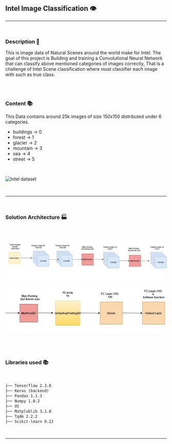 ## Intel Image Classification 👁️‍
<hr>
<br>

### Description 📄

This is image data of Natural Scenes around the world make for Intel. The goal of this project is Building and training a Convolutional Neural Network that can classify above mentioned categories of images correctly, That is a challenge of Intel Scene classification where must classifier each image with such as true class.


<br>
<br>


### Content 📚

This Data contains around 25k images of size 150x150 distributed under 6 categories.

* buildings -> 0
* forest -> 1
* glacier -> 2
* mountain -> 3
* sea -> 4
* street -> 5 

<br>






![Intel dataset](https://miro.medium.com/max/700/1*GauhLqkNIW89cFEpDKlWqw.png)



<br>
<hr>
<br>




### Solution Architecture 🏭

<br>

 ![alt text](https://github.com/felipeoliverai/intel-images/blob/main/references/architecture/cnn-archicture-01.jpeg)  
 ![alt text](https://github.com/felipeoliverai/intel-images/blob/main/references/architecture/cnn-archicture-02.jpeg) 

 
<br>
<br>



### Libraries used  📚 

<br>

```
├── Tensorflow 2.3.0 
├── Keras (backend)
├── Pandas 1.1.3
├── Numpy 1.8.2
├── OS 
├── Matploblib 3.1.0
├── Tqdm 2.2.2
├── Scikit-learn 0.22
```

<br> 
<hr>
<br>
